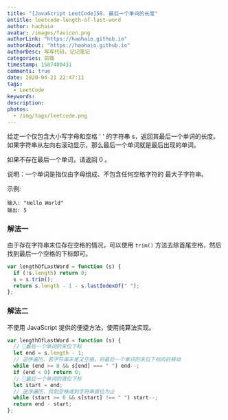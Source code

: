 ```yaml
---
title: "[JavaScript LeetCode]58. 最后一个单词的长度"
entitle: leetcode-length-of-last-word
author: haohaio
avatar: /images/favicon.png
authorLink: "https://haohaio.github.io"
authorAbout: "https://haohaio.github.io"
authorDesc: 写写代码，记记笔记
categories: 前端
timestamp: 1587480431
comments: true
date: 2020-04-21 22:47:11
tags:
  - LeetCode
keywords:
description:
photos:
  - /img/tags/leetcode.png
---
```


给定一个仅包含大小写字母和空格 ' ' 的字符串 s，返回其最后一个单词的长度。如果字符串从左向右滚动显示，那么最后一个单词就是最后出现的单词。

如果不存在最后一个单词，请返回 0 。

说明：一个单词是指仅由字母组成、不包含任何空格字符的 最大子字符串。

示例:

```code
输入: "Hello World"
输出: 5
```

### 解法一

由于存在字符串末位存在空格的情况，可以使用 `trim()` 方法去除首尾空格，然后找到最后一个空格的下标即可。

```js
var lengthOfLastWord = function (s) {
  if (!s.length) return 0;
  s = s.trim();
  return s.length - 1 - s.lastIndexOf(" ");
};
```

### 解法二

不使用 JavaScript 提供的便捷方法，使用纯算法实现。

```js
var lengthOfLastWord = function (s) {
  // 最后一个单词的末位下标
  let end = s.length - 1;
  // 逆序遍历，若字符串末尾又空格，则最后一个单词的末位下标向前移动
  while (end >= 0 && s[end] === " ") end--;
  if (end < 0) return 0;
  // 最后一个单词的首位下标
  let start = end;
  // 逆序遍历，找到空格或到字符串首位为止
  while (start >= 0 && s[start] !== " ") start--;
  return end - start;
};
```
